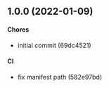 ## 1.0.0 (2022-01-09)

#### Chores

* initial commit (69dc4521)

#### CI

* fix manifest path (582e97bd)

